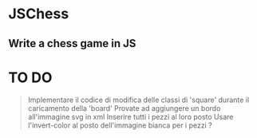 # JSChess
## Write a chess game in JS


# TO DO

> Implementare il codice di modifica delle classi di 'square' durante il caricamento della 'board'
> Provate ad aggiungere un bordo all'immagine svg in xml
> Inserire tutti i pezzi al loro posto
> Usare l'invert-color al posto dell'immagine bianca per i pezzi ?
